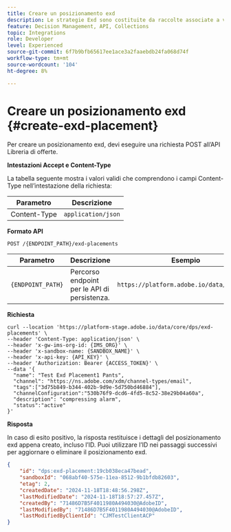 ```yaml
---
title: Creare un posizionamento exd
description: Le strategie Exd sono costituite da raccolte associate a vincoli e metodi di classificazione per determinare le offerte.
feature: Decision Management, API, Collections
topic: Integrations
role: Developer
level: Experienced
source-git-commit: 6f7b9bfb65617ee1ace3a2faaebdb24fa068d74f
workflow-type: tm+mt
source-wordcount: '104'
ht-degree: 8%

---
```


# Creare un posizionamento exd {#create-exd-placement}

Per creare un posizionamento exd, devi eseguire una richiesta POST all’API Libreria di offerte.

**Intestazioni Accept e Content-Type**

La tabella seguente mostra i valori validi che comprendono i campi Content-Type nell’intestazione della richiesta:

| Parametro | Descrizione |
| --------- | ----------- |
| Content-Type | `application/json` |

**Formato API**

```http
POST /{ENDPOINT_PATH}/exd-placements
```

| Parametro | Descrizione | Esempio |
| --------- | ----------- | ------- |
| `{ENDPOINT_PATH}` | Percorso endpoint per le API di persistenza. | `https://platform.adobe.io/data/core/dps` |

**Richiesta**

```shell
curl --location 'https://platform-stage.adobe.io/data/core/dps/exd-placements' \
--header 'Content-Type: application/json' \
--header 'x-gw-ims-org-id: {IMS_ORG}' \
--header 'x-sandbox-name: {SANDBOX_NAME}' \
--header 'x-api-key: {API_KEY}' \
--header 'Authorization: Bearer {ACCESS_TOKEN}' \
--data '{
  "name": "Test Exd Placement1 Pants",
  "channel": "https://ns.adobe.com/xdm/channel-types/email",
  "tags":["3d75b849-b344-402b-9d9e-5d750bd46884"],
  "channelConfiguration":"530b76f9-dcd6-4fd5-8c52-38e29b04a60a",
  "description": "compressing alarm",
  "status":"active"
}'
```

**Risposta**

In caso di esito positivo, la risposta restituisce i dettagli del posizionamento exd appena creato, incluso l’ID. Puoi utilizzare l’ID nei passaggi successivi per aggiornare o eliminare il posizionamento exd.

```json
{
    "id": "dps:exd-placement:19cb038eca47bead",
    "sandboxId": "068abf40-575e-11ea-8512-9b1bfdb82603",
    "etag": 2,
    "createdDate": "2024-11-18T18:48:56.298Z",
    "lastModifiedDate": "2024-11-18T18:57:27.457Z",
    "createdBy": "71486D7B5F4011980A494030@AdobeID",
    "lastModifiedBy": "71486D7B5F4011980A494030@AdobeID",
    "lastModifiedByClientId": "CJMTestClientACP"
}
```
